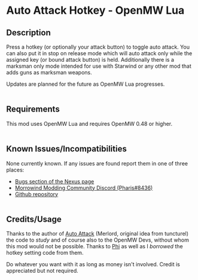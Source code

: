 # Auto Attack Hotkey - OpenMW Lua

## Description

Press a hotkey (or optionally your attack button) to toggle auto attack. You can also put it in stop on release mode which will auto attack only while the assigned key (or bound attack button) is held. Additionally there is a marksman only mode intended for use with Starwind or any other mod that adds guns as marksman weapons.

Updates are planned for the future as OpenMW Lua progresses.
<br><br>

## Requirements

This mod uses OpenMW Lua and requires OpenMW 0.48 or higher.
<br><br>

## Known Issues/Incompatibilities

None currently known. If any issues are found report them in one of three places:

- [Bugs section of the Nexus page]( https://www.nexusmods.com/morrowind/mods/51981?tab=bugs )
- [Morrowind Modding Community Discord (Pharis#8436)]( https://discord.me/mwmods )
- [Github repository]( https://github.com/PharisMods/light-hotkey )
<br><br>

## Credits/Usage

Thanks to the author of [Auto Attack](https://www.nexusmods.com/morrowind/mods/51348) (Merlord, original idea from tuncturel) the code to *study* and of course also to the OpenMW Devs, without whom this mod would not be possible. Thanks to [Phi](https://github.com/phi-fell) as well as I *borrowed* the hotkey setting code from them.

Do whatever you want with it as long as money isn't involved. Credit is appreciated but not required.